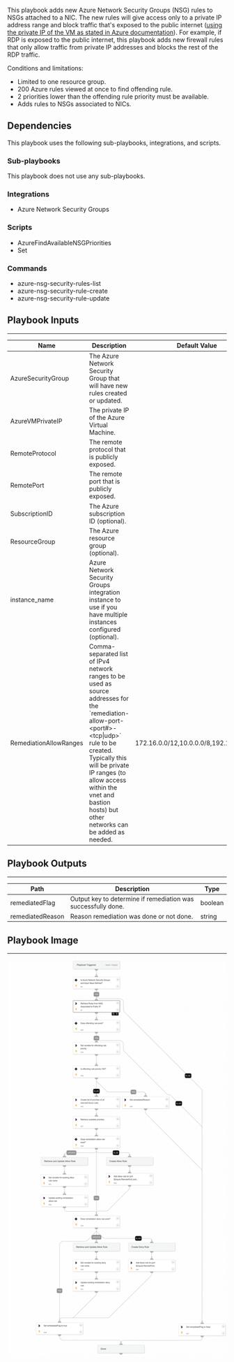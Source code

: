 This playbook adds new Azure Network Security Groups (NSG) rules to NSGs attached to a NIC. The new rules will give access only to a private IP address range and block traffic that's exposed to the public internet ([using the private IP of the VM as stated in Azure documentation](https://learn.microsoft.com/en-us/azure/virtual-network/network-security-groups-overview)). For example, if RDP is exposed to the public internet, this playbook adds new firewall rules that only allow traffic from private IP addresses and blocks the rest of the RDP traffic.

Conditions and limitations:
- Limited to one resource group.
- 200 Azure rules viewed at once to find offending rule.
- 2 priorities lower than the offending rule priority must be available.
- Adds rules to NSGs associated to NICs.

## Dependencies

This playbook uses the following sub-playbooks, integrations, and scripts.

### Sub-playbooks

This playbook does not use any sub-playbooks.

### Integrations

* Azure Network Security Groups

### Scripts

* AzureFindAvailableNSGPriorities
* Set

### Commands

* azure-nsg-security-rules-list
* azure-nsg-security-rule-create
* azure-nsg-security-rule-update

## Playbook Inputs

---

| **Name** | **Description** | **Default Value** | **Required** |
| --- | --- | --- | --- |
| AzureSecurityGroup | The Azure Network Security Group that will have new rules created or updated. |  | Required |
| AzureVMPrivateIP | The private IP of the Azure Virtual Machine. |  | Required |
| RemoteProtocol | The remote protocol that is publicly exposed. |  | Required |
| RemotePort | The remote port that is publicly exposed. |  | Required |
| SubscriptionID | The Azure subscription ID \(optional\). |  | Optional |
| ResourceGroup | The Azure resource group \(optional\). |  | Optional |
| instance_name | Azure Network Security Groups integration instance to use if you have multiple instances configured \(optional\). |  | Optional |
| RemediationAllowRanges | Comma-separated list of IPv4 network ranges to be used as source addresses for the \`remediation-allow-port-&lt;port\#&gt;-&lt;tcp\|udp&gt;\` rule to be created.  Typically this will be private IP ranges \(to allow access within the vnet and bastion hosts\) but other networks can be added as needed. | 172.16.0.0/12,10.0.0.0/8,192.168.0.0/16 | Optional |

## Playbook Outputs

---

| **Path** | **Description** | **Type** |
| --- | --- | --- |
| remediatedFlag | Output key to determine if remediation was successfully done. | boolean |
| remediatedReason | Reason remediation was done or not done. | string |

## Playbook Image

---

![Azure - Network Security Group Remediation](../doc_files/Azure_-_Network_Security_Group_Remediation.png)
